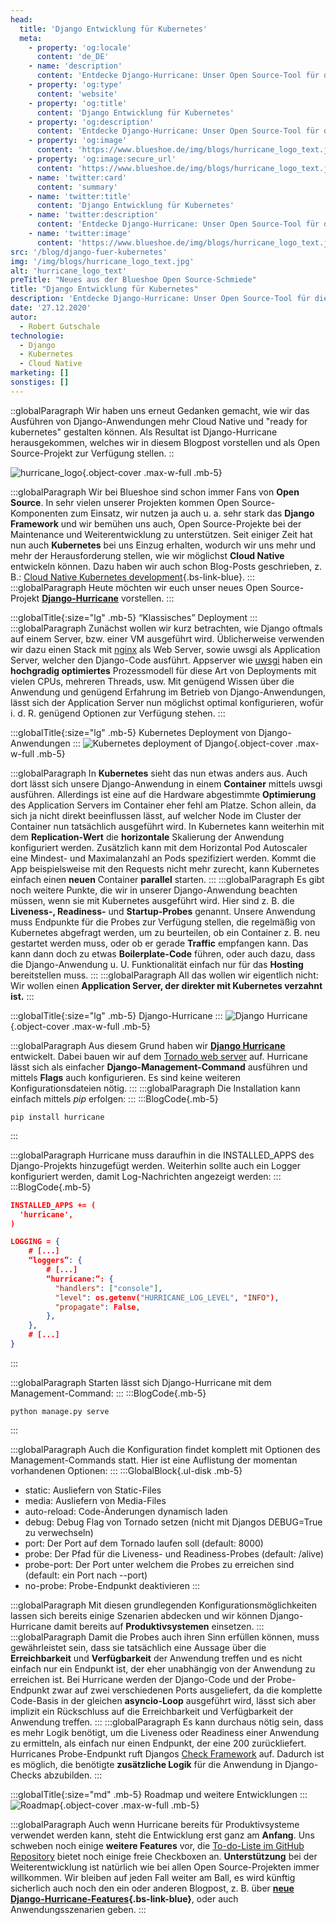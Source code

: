 ```yaml
---
head:
  title: 'Django Entwicklung für Kubernetes'
  meta:
    - property: 'og:locale'
      content: 'de_DE'
    - name: 'description'
      content: 'Entdecke Django-Hurricane: Unser Open Source-Tool für die einfache Integration von Django in Kubernetes. Jetzt mehr erfahren!'
    - property: 'og:type'
      content: 'website'
    - property: 'og:title'
      content: 'Django Entwicklung für Kubernetes'
    - property: 'og:description'
      content: 'Entdecke Django-Hurricane: Unser Open Source-Tool für die einfache Integration von Django in Kubernetes. Jetzt mehr erfahren!'
    - property: 'og:image'
      content: 'https://www.blueshoe.de/img/blogs/hurricane_logo_text.jpg'
    - property: 'og:image:secure_url'
      content: 'https://www.blueshoe.de/img/blogs/hurricane_logo_text.jpg'
    - name: 'twitter:card'
      content: 'summary'
    - name: 'twitter:title'
      content: 'Django Entwicklung für Kubernetes'
    - name: 'twitter:description'
      content: 'Entdecke Django-Hurricane: Unser Open Source-Tool für die einfache Integration von Django in Kubernetes. Jetzt mehr erfahren!'
    - name: 'twitter:image'
      content: 'https://www.blueshoe.de/img/blogs/hurricane_logo_text.jpg'
src: '/blog/django-fuer-kubernetes'
img: '/img/blogs/hurricane_logo_text.jpg'
alt: 'hurricane_logo_text'
preTitle: "Neues aus der Blueshoe Open Source-Schmiede"
title: "Django Entwicklung für Kubernetes"
description: 'Entdecke Django-Hurricane: Unser Open Source-Tool für die einfache Integration von Django in Kubernetes. Jetzt mehr erfahren!'
date: '27.12.2020'
autor:
  - Robert Gutschale
technologie: 
  - Django
  - Kubernetes
  - Cloud Native
marketing: []
sonstiges: []
---
```

::globalParagraph
Wir haben uns erneut Gedanken gemacht, wie wir das Ausführen von Django-Anwendungen mehr Cloud Native und "ready for kubernetes" gestalten können. Als Resultat ist Django-Hurricane herausgekommen, welches wir in diesem Blogpost vorstellen und als Open Source-Projekt zur Verfügung stellen.
::
<!--more-->

![hurricane_logo](/img/blogs/hurricane_logo_text.jpg){.object-cover .max-w-full .mb-5}

:::globalParagraph
Wir bei Blueshoe sind schon immer Fans von **Open Source**. In sehr vielen unserer Projekten kommen Open Source-Komponenten zum Einsatz, wir nutzen ja auch u. a. sehr stark das **Django Framework** und wir bemühen uns auch, Open Source-Projekte bei der Maintenance und Weiterentwicklung zu unterstützen. Seit einiger Zeit hat nun auch **Kubernetes** bei uns Einzug erhalten, wodurch wir uns mehr und mehr der Herausforderung stellen, wie wir möglichst **Cloud Native** entwickeln können. Dazu haben wir auch schon Blog-Posts geschrieben, z. B.: [Cloud Native Kubernetes development](/leistungen/cloud-native-development){.bs-link-blue}.
:::
:::globalParagraph
Heute möchten wir euch unser neues Open Source-Projekt **<a href="https://django-hurricane.io/" class="text-bs-blue hover:underline hover:decoration-bs-blue hover:decoration-solid" target="_blank">Django-Hurricane</a>** vorstellen.
:::

:::globalTitle{:size="lg" .mb-5}
“Klassisches” Deployment
:::
:::globalParagraph
Zunächst wollen wir kurz betrachten, wie Django oftmals auf einem Server, bzw. einer VM ausgeführt wird. Üblicherweise verwenden wir dazu einen Stack mit <a href="https://www.nginx.com/" class="text-bs-blue hover:underline hover:decoration-bs-blue hover:decoration-solid" target="_blank">nginx</a> als Web Server, sowie uwsgi als Application Server, welcher den Django-Code ausführt. Appserver wie <a href="https://uwsgi-docs.readthedocs.io/en/latest/" class="text-bs-blue hover:underline hover:decoration-bs-blue hover:decoration-solid" target="_blank">uwsgi</a> haben ein **hochgradig optimiertes** Prozessmodell für diese Art von Deployments mit vielen CPUs, mehreren Threads, usw. Mit genügend Wissen über die Anwendung und genügend Erfahrung im Betrieb von Django-Anwendungen, lässt sich der Application Server nun möglichst optimal konfigurieren, wofür i. d. R. genügend Optionen zur Verfügung stehen.
:::

:::globalTitle{:size="lg" .mb-5}
Kubernetes Deployment von Django-Anwendungen
:::
![Kubernetes deployment of Django](/img/blogs/django-development-for-kubernetes-1.jpg){.object-cover .max-w-full .mb-5}

:::globalParagraph
In **Kubernetes** sieht das nun etwas anders aus. Auch dort lässt sich unsere Django-Anwendung in einem **Container** mittels uwsgi ausführen. Allerdings ist eine auf die Hardware abgestimmte **Optimierung** des Application Servers im Container eher fehl am Platze. Schon allein, da sich ja nicht direkt beeinflussen lässt, auf welcher Node im Cluster der Container nun tatsächlich ausgeführt wird. In Kubernetes kann weiterhin mit dem **Replication-Wert** die **horizontale** Skalierung der Anwendung konfiguriert werden. Zusätzlich kann mit dem Horizontal Pod Autoscaler eine Mindest- und Maximalanzahl an Pods spezifiziert werden. Kommt die App beispielsweise mit den Requests nicht mehr zurecht, kann Kubernetes einfach einen **neuen** Container **parallel** starten.
:::
:::globalParagraph
Es gibt noch weitere Punkte, die wir in unserer Django-Anwendung beachten müssen, wenn sie mit Kubernetes ausgeführt wird. Hier sind z. B. die **Liveness-, Readiness-** und **Startup-Probes** genannt. Unsere Anwendung muss Endpunkte für die Probes zur Verfügung stellen, die regelmäßig von Kubernetes abgefragt werden, um zu beurteilen, ob ein Container z. B. neu gestartet werden muss, oder ob er gerade **Traffic** empfangen kann. Das kann dann doch zu etwas **Boilerplate-Code** führen, oder auch dazu, dass die Django-Anwendung u. U. Funktionalität einfach nur für das **Hosting** bereitstellen muss.
:::
:::globalParagraph
All das wollen wir eigentlich nicht: Wir wollen einen **Application Server, der direkter mit Kubernetes verzahnt ist.**
:::

:::globalTitle{:size="lg" .mb-5}
Django-Hurricane
:::
![Django Hurricane](/img/blogs/django-development-for-kubernetes-2.jpg){.object-cover .max-w-full .mb-5}

:::globalParagraph
Aus diesem Grund haben wir **<a href="https://django-hurricane.io/" class="text-bs-blue hover:underline hover:decoration-bs-blue hover:decoration-solid" target="_blank">Django Hurricane</a>** entwickelt. Dabei bauen wir auf dem <a href="https://github.com/tornadoweb/tornado" class="text-bs-blue hover:underline hover:decoration-bs-blue hover:decoration-solid" target="_blank">Tornado web server</a> auf. Hurricane lässt sich als einfacher **Django-Management-Command** ausführen und mittels **Flags** auch konfigurieren. Es sind keine weiteren Konfigurationsdateien nötig.
:::
:::globalParagraph
Die Installation kann einfach mittels _pip_ erfolgen:
:::
:::BlogCode{.mb-5}
```docker
pip install hurricane
```
:::

:::globalParagraph
Hurricane muss daraufhin in die INSTALLED_APPS des Django-Projekts hinzugefügt werden. Weiterhin sollte auch ein Logger konfiguriert werden, damit Log-Nachrichten angezeigt werden:
:::
:::BlogCode{.mb-5}
```json
INSTALLED_APPS += (
  'hurricane',
)

LOGGING = {
    # [...]
    “loggers”: {
        # [...]
        “hurricane:”: {
          "handlers": ["console"],
          "level": os.getenv("HURRICANE_LOG_LEVEL", "INFO"),
          "propagate": False,
        },
    },
    # [...]
}
```
:::

:::globalParagraph
Starten lässt sich Django-Hurricane mit dem Management-Command:
:::
:::BlogCode{.mb-5}
```docker
python manage.py serve
```
:::

:::globalParagraph
Auch die Konfiguration findet komplett mit Optionen des Management-Commands statt. Hier ist eine Auflistung der momentan vorhandenen Optionen:
:::
:::GlobalBlock{.ul-disk .mb-5}
- static: Ausliefern von Static-Files
- media: Ausliefern von Media-Files
- auto-reload: Code-Änderungen dynamisch laden
- debug: Debug Flag von Tornado setzen (nicht mit Djangos DEBUG=True zu verwechseln)
- port: Der Port auf dem Tornado laufen soll (default: 8000)
- probe: Der Pfad für die Liveness- und Readiness-Probes (default: /alive)
- probe-port: Der Port unter welchem die Probes zu erreichen sind (default: ein Port nach --port)
- no-probe: Probe-Endpunkt deaktivieren
:::

:::globalParagraph
Mit diesen grundlegenden Konfigurationsmöglichkeiten lassen sich bereits einige Szenarien abdecken und wir können Django-Hurricane damit bereits auf **Produktivsystemen** einsetzen.
:::
:::globalParagraph
Damit die Probes auch ihren Sinn erfüllen können, muss gewährleistet sein, dass sie tatsächlich eine Aussage über die **Erreichbarkeit** und **Verfügbarkeit** der Anwendung treffen und es nicht einfach nur ein Endpunkt ist, der eher unabhängig von der Anwendung zu erreichen ist. Bei Hurricane werden der Django-Code und der Probe-Endpunkt zwar auf zwei verschiedenen Ports ausgeliefert, da die komplette Code-Basis in der gleichen **asyncio-Loop** ausgeführt wird, lässt sich aber implizit ein Rückschluss auf die Erreichbarkeit und Verfügbarkeit der Anwendung treffen.
:::
:::globalParagraph
Es kann durchaus nötig sein, dass es mehr Logik benötigt, um die Liveness oder Readiness einer Anwendung zu ermitteln, als einfach nur einen Endpunkt, der eine 200 zurückliefert. Hurricanes Probe-Endpunkt ruft Djangos <a href="https://docs.djangoproject.com/en/2.2/topics/checks/" class="text-bs-blue hover:underline hover:decoration-bs-blue hover:decoration-solid" target="_blank">Check Framework</a>  auf. Dadurch ist es möglich, die benötigte **zusätzliche Logik** für die Anwendung in Django-Checks abzubilden.
:::

:::globalTitle{:size="md" .mb-5}
Roadmap und weitere Entwicklungen
:::
![Roadmap](/img/blogs/django-development-for-kubernetes-3.jpg){.object-cover .max-w-full .mb-5}

:::globalParagraph
Auch wenn Hurricane bereits für Produktivsysteme verwendet werden kann, steht die Entwicklung erst ganz am **Anfang**. Uns schweben noch einige **weitere Features** vor, die <a href="https://github.com/django-hurricane/django-hurricane" class="text-bs-blue hover:underline hover:decoration-bs-blue hover:decoration-solid" target="_blank">To-do-Liste im GitHub Repository</a> bietet noch einige freie Checkboxen an. **Unterstützung** bei der Weiterentwicklung ist natürlich wie bei allen Open Source-Projekten immer willkommen. Wir bleiben auf jeden Fall weiter am Ball, es wird künftig sicherlich auch noch den ein oder anderen Blogpost, z. B. über **[neue Django-Hurricane-Features](/blog/neue-features-fuer-django-hurricane/){.bs-link-blue}**, oder auch Anwendungsszenarien geben.
:::